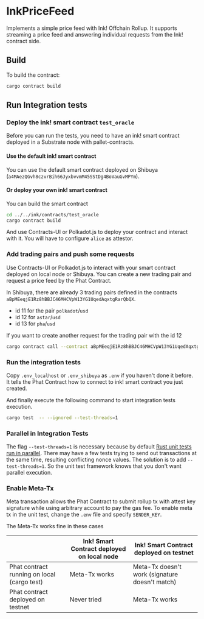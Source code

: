 # InkPriceFeed

Implements a simple price feed with Ink! Offchain Rollup. It supports streaming a price feed and
answering individual requests from the Ink! contract side.


## Build

To build the contract:

```bash
cargo contract build
```

## Run Integration tests

### Deploy the ink! smart contract `test_oracle`

Before you can run the tests, you need to have an ink! smart contract deployed in a Substrate node with pallet-contracts.

#### Use the default ink! smart contract 

You can use the default smart contract deployed on Shibuya (`a4MAezQGvh8czvrBih66JyxbvvmM45SStDg4BoVauGvMPYm`).

#### Or deploy your own ink! smart contract

You can build the smart contract 
```bash
cd ../../ink/contracts/test_oracle
cargo contract build
```
And use Contracts-UI or Polkadot.js to deploy your contract and interact with it.
You will have to configure `alice` as attestor.

### Add trading pairs and push some requests

Use Contracts-UI or Polkadot.js to interact with your smart contract deployed on local node or Shibuya.
You can create a new trading pair and request a price feed by the Phat Contract.

In Shibuya, there are already 3 trading pairs defined in the contracts `aBpMEeqjE1Rz8hBBJC46MHCVpW13YG1UqedAqxtgRarQbQX`.
 - id 11 for the pair `polkadot`/`usd`
 - id 12 for `astar`/`usd`
 - id 13 for `pha`/`usd`

If you want to create another request for the trading pair with the id 12 
```bash
cargo contract call --contract aBpMEeqjE1Rz8hBBJC46MHCVpW13YG1UqedAqxtgRarQbQX --message request_price --args 12 --url wss://rpc.shibuya.astar.network --suri "bottom drive obey lake curtain smoke basket hold race lonely fit walk"  ../../../ink/artifacts/test_oracle/test_oracle.wasm
```

### Run the integration tests

Copy `.env_localhost` or `.env_shibuya` as `.env` if you haven't done it before. 
It tells the Phat Contract how to connect to ink! smart contract you just created.

And finally execute the following command to start integration tests execution.

```bash
cargo test  -- --ignored --test-threads=1
```

### Parallel in Integration Tests

The flag `--test-threads=1` is necessary because by default [Rust unit tests run in parallel](https://doc.rust-lang.org/book/ch11-02-running-tests.html).
There may have a few tests trying to send out transactions at the same time, resulting
conflicting nonce values.
The solution is to add `--test-threads=1`. So the unit test framework knows that you don't want
parallel execution.

### Enable Meta-Tx

Meta transaction allows the Phat Contract to submit rollup tx with attest key signature while using
arbitrary account to pay the gas fee. To enable meta tx in the unit test, change the `.env` file
and specify `SENDER_KEY`.

The Meta-Tx works fine in these cases

|                                             | Ink! Smart Contract deployed on local node | Ink! Smart Contract deployed on testnet        |
|---------------------------------------------|--------------------------------------------|------------------------------------------------|
| Phat contract running on local (cargo test) | Meta-Tx works                              | Meta-Tx doesn't work (signature doesn't match) |
| Phat contract deployed on testnet           | Never tried                                | Meta-Tx works                                  |

